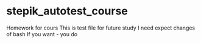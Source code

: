 # stepik_autotest_course
Homework for cours
This is test file for future study
I need expect changes of bash
If you want - you do
